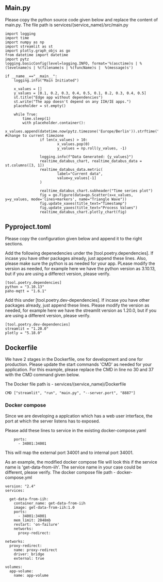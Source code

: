 ## Main.py

Please copy the python source code given below and replace the content of main.py. The file path is services/(service_name)/src/main.py

```
import logging
import time
import numpy as np
import streamlit as st
import plotly.graph_objs as go
from datetime import datetime
import pytz
logging.basicConfig(level=logging.INFO, format='%(asctime)s | %(levelname)s | %(filename)s | %(funcName)s |  %(message)s')

if __name__=="__main__":
    logging.info("Main Initiated")

    x_values = []
    y_values = [0.1, 0.2, 0.3, 0.4, 0.5, 0.1, 0.2, 0.3, 0.4, 0.5]
    st.title("Edge app without dependencies")
    st.write("The app doesn't depend on any IIH/IE apps.")
    placeholder = st.empty()

    while True:
        time.sleep(1)
        with placeholder.container():
                x_values.append(datetime.now(pytz.timezone('Europe/Berlin')).strftime("%H:%M:%S")) #change to current timezone
                if len(x_values) > 10:
                        x_values.pop(0)
                        y_values = np.roll(y_values, -1)

                logging.info(f"Data Generated: {y_values}")
                realtime_databus_chart, realtime_databus_data = st.columns([3, 1])
                realtime_databus_data.metric(
                        label="Current data",
                        value=y_values[-1]
                )

                realtime_databus_chart.subheader("Time series plot")
                fig = go.Figure(data=go.Scatter(x=x_values, y=y_values, mode='lines+markers', name="Triangle Wave"))
                fig.update_xaxes(title_text="Timestamp")
                fig.update_yaxes(title_text="Process Values")
                realtime_databus_chart.plotly_chart(fig)
```

## Pyproject.toml
Please copy the configuration given below and append it to the right sections. 

Add the following depenedencies under the [tool.poetry.dependencies]. If incase you have other packages already, just append these lines. Also, please make sure the python is as needed for your app. PLease modify the version as needed, for example here we have the python version as 3.10.13, but if you are using a differect version, please verify.

```
[tool.poetry.dependencies]
python = "3.10.13"
paho-mqtt = "1.6.1"
```

Add this under [tool.poetry.dev-dependencies]. If incase you have other packages already, just append these lines. Please modify the version as needed, for example here we have the streamlit version as 1.20.0, but if you are using a different version, please verify.

```
[tool.poetry.dev-dependencies]
streamlit = "1.20.0"
plotly = "5.18.0"
```

## Dockerfile

We have 2 stages in the Dockerfile, one for development and one for production. Please update the start commands 'CMD' as needed for your application. For this example, please replace the CMD in line no 30 and 37 with the CMD command given below.

The Docker file  path is - services/(service_name)/Dockerfile
```
CMD ["streamlit", "run", "main.py", "--server.port", "8887"]
```

### Docker compose 
Since we are developing a applcation which has a web user interface, the port at which the server listens has to exposed. 

Please add these lines to service in the existing docker-compose.yaml
```
    ports:
      - 34001:34001
```
This will map the external port 34001 and to internal port 34001. 

As an example, the modified docker compose file will look this if the service name is 'get-data-from-iih'. The service name in your case could be different, please verify. The docker compose file path - docker-compose.yml
```
version: "2.4"
services:
  
  get-data-from-iih:
    container_name: get-data-from-iih
    image: get-data-from-iih:1.0
    ports:
      - 34001:34001
    mem_limit: 2048mb
    restart: 'on-failure'
    networks:
      proxy-redirect:
  
networks:                                                                                     
  proxy-redirect:
    name: proxy-redirect
    driver: bridge
    external: true

volumes:
  app-volume:
    name: app-volume

```




